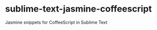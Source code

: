 sublime-text-jasmine-coffeescript
=================================

Jasmine snippets for CoffeeScript in Sublime Text
